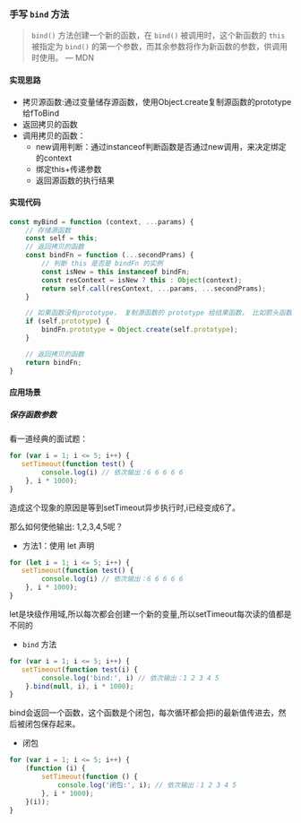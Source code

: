 ### 手写 `bind` 方法
> `bind()` 方法创建一个新的函数，在 `bind()` 被调用时，这个新函数的 `this` 被指定为 `bind()` 的第一个参数，而其余参数将作为新函数的参数，供调用时使用。
— MDN

#### 实现思路
* 拷贝源函数:通过变量储存源函数，使用Object.create复制源函数的prototype给fToBind
* 返回拷贝的函数
* 调用拷贝的函数：
  * new调用判断：通过instanceof判断函数是否通过new调用，来决定绑定的context
  * 绑定this+传递参数
  * 返回源函数的执行结果

#### 实现代码
```js
const myBind = function (context, ...params) {
    // 存储源函数
    const self = this;
    // 返回拷贝的函数
    const bindFn = function (...secondPrams) {
        // 判断 this 是否是 bindFn 的实例
        const isNew = this instanceof bindFn;
        const resContext = isNew ? this : Object(context);
        return self.call(resContext, ...params, ...secondPrams);
    }

    // 如果函数没有prototype， 复制源函数的 prototype 给结果函数， 比如箭头函数
    if (self.prototype) {
        bindFn.prototype = Object.create(self.prototype);
    }

    // 返回拷贝的函数
    return bindFn;
}
```

#### 应用场景
##### 保存函数参数
看一道经典的面试题：
```js
for (var i = 1; i <= 5; i++) {
   setTimeout(function test() {
        console.log(i) // 依次输出：6 6 6 6 6
    }, i * 1000);
}
```
造成这个现象的原因是等到setTimeout异步执行时,i已经变成6了。

那么如何使他输出: 1,2,3,4,5呢？

* 方法1：使用 let 声明
```js
for (let i = 1; i <= 5; i++) {
   setTimeout(function test() {
        console.log(i) // 依次输出：6 6 6 6 6
    }, i * 1000);
}
```
let是块级作用域,所以每次都会创建一个新的变量,所以setTimeout每次读的值都是不同的
* `bind` 方法
```js
for (var i = 1; i <= 5; i++) {
   setTimeout(function test(i) {
        console.log('bind:', i) // 依次输出：1 2 3 4 5
    }.bind(null, i), i * 1000);
}
```
bind会返回一个函数，这个函数是个闭包，每次循环都会把i的最新值传进去，然后被闭包保存起来。
* 闭包
```js
for (var i = 1; i <= 5; i++) {
    (function (i) {
        setTimeout(function () {
            console.log('闭包:', i); // 依次输出：1 2 3 4 5
        }, i * 1000);
    }(i));
}
```